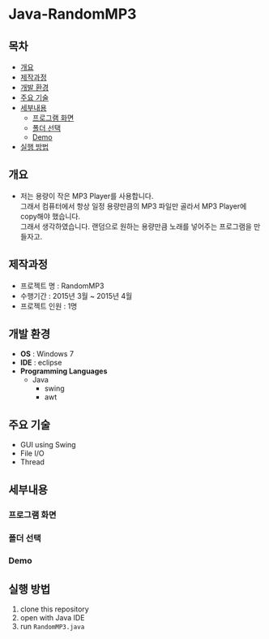 # Java-RandomMP3

## 목차

- [개요](#개요)
- [제작과정](#제작과정)
- [개발 환경](#개발-환경)
- [주요 기술](#주요-기술)
- [세부내용](#세부내용)
    - [프로그램 화면](#프로그램-화면)
    - [폴더 선택](#폴더-선택)
    - [Demo](#Demo)
- [실행 방법](#실행-방법)

## 개요

- 저는 용량이 작은 MP3 Player를 사용합니다.  
  그래서 컴퓨터에서 항상 일정 용량만큼의 MP3 파일만 골라서 MP3 Player에 copy해야 했습니다.  
  그래서 생각하였습니다. 랜덤으로 원하는 용량만큼 노래를 넣어주는 프로그램을 만들자고.

## 제작과정

-   프로젝트 명 : RandomMP3
-   수행기간 : 2015년 3월 ~ 2015년 4월
-   프로젝트 인원 : 1명

## 개발 환경

-   **OS** : Windows 7
-   **IDE** : eclipse
-   **Programming Languages**
    - Java
        - swing
        - awt

## 주요 기술

- GUI using Swing
- File I/O
- Thread

## 세부내용

### 프로그램 화면

### 폴더 선택

### Demo

## 실행 방법

1. clone this repository
2. open with Java IDE 
3. run `RandomMP3.java`
